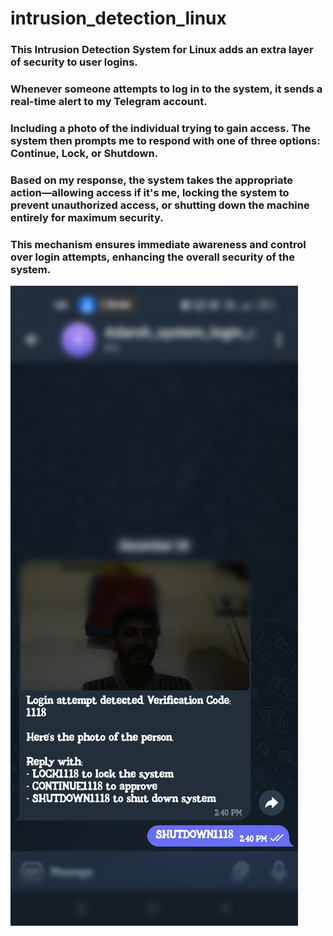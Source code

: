 # intrusion_detection_linux



### This Intrusion Detection System for Linux adds an extra layer of security to user logins. 
### Whenever someone attempts to log in to the system, it sends a real-time alert to my Telegram account.
### Including a photo of the individual trying to gain access. The system then prompts me to respond with one of three options: **Continue**, **Lock**, or **Shutdown**. 
### Based on my response, the system takes the appropriate action—allowing access if it's me, locking the system to prevent unauthorized access, or shutting down the machine entirely for maximum security. 
### This mechanism ensures immediate awareness and control over login attempts, enhancing the overall security of the system.


![phone image with telegram screen shot]( ./phone_telegram.jpg "telegram screen shot")
